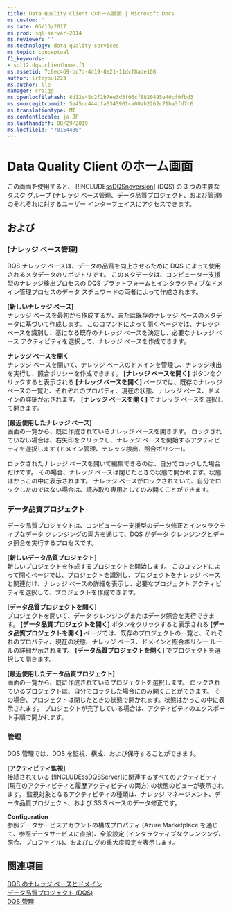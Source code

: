 ```yaml
---
title: Data Quality Client のホーム画面 | Microsoft Docs
ms.custom: ''
ms.date: 06/13/2017
ms.prod: sql-server-2014
ms.reviewer: ''
ms.technology: data-quality-services
ms.topic: conceptual
f1_keywords:
- sql12.dqs.clienthome.f1
ms.assetid: 7c6ec469-bc7d-4d19-8e21-11dcf8ade108
author: lrtoyou1223
ms.author: lle
manager: craigg
ms.openlocfilehash: 8d12e45d2f2b7ee3d3f06cf8820495e40cf9fbd3
ms.sourcegitcommit: 5e45cc444cfa0345901ca00ab2262c71ba3fd7c6
ms.translationtype: MT
ms.contentlocale: ja-JP
ms.lasthandoff: 08/29/2019
ms.locfileid: "70154480"
---
```

# <a name="data-quality-client-home-screen"></a>Data Quality Client のホーム画面
  この画面を使用すると、 [!INCLUDE[ssDQSnoversion](../includes/ssdqsnoversion-md.md)] (DQS) の 3 つの主要なタスク グループ (ナレッジ ベース管理、データ品質プロジェクト、および管理) のそれぞれに対するユーザー インターフェイスにアクセスできます。  
  
## <a name="options"></a>および  
  
### <a name="knowledge-base-management"></a>[ナレッジ ベース管理]  
 DQS ナレッジ ベースは、データの品質を向上させるために DQS によって使用されるメタデータのリポジトリです。 このメタデータは、コンピューター支援型のナレッジ検出プロセスの DQS プラットフォームとインタラクティブなドメイン管理プロセスのデータ スチュワードの両者によって作成されます。  
  
 **[新しいナレッジ ベース]**  
 ナレッジ ベースを最初から作成するか、または既存のナレッジ ベースのメタデータに基づいて作成します。 このコマンドによって開くページでは、ナレッジ ベースを識別し、基になる既存のナレッジ ベースを決定し、必要なナレッジ ベース アクティビティを選択して、ナレッジ ベースを作成できます。  
  
 **ナレッジ ベースを開く**  
 ナレッジ ベースを開いて、ナレッジ ベースのドメインを管理し、ナレッジ検出を実行し、照合ポリシーを作成できます。 **[ナレッジ ベースを開く]** ボタンをクリックすると表示される **[ナレッジ ベースを開く]** ページでは、既存のナレッジ ベースの一覧と、それぞれのプロパティ、現在の状態、ナレッジ ベース、ドメインの詳細が示されます。 **[ナレッジ ベースを開く]** でナレッジ ベースを選択して開きます。  
  
 **[最近使用したナレッジ ベース]**  
 画面の一覧から、既に作成されているナレッジ ベースを開きます。 ロックされていない場合は、右矢印をクリックし、ナレッジ ベースを開始するアクティビティを選択します (ドメイン管理、ナレッジ検出、照合ポリシー)。  
  
 ロックされたナレッジ ベースを開いて編集できるのは、自分でロックした場合だけです。 その場合、ナレッジ ベースは閉じたときの状態で開かれます。状態はかっこの中に表示されます。 ナレッジ ベースがロックされていて、自分でロックしたのではない場合は、読み取り専用としてのみ開くことができます。  
  
### <a name="data-quality-projects"></a>データ品質プロジェクト  
 データ品質プロジェクトは、コンピューター支援型のデータ修正とインタラクティブなデータ クレンジングの両方を通じて、DQS がデータ クレンジングとデータ照合を実行するプロセスです。  
  
 **[新しいデータ品質プロジェクト]**  
 新しいプロジェクトを作成するプロジェクトを開始します。 このコマンドによって開くページでは、プロジェクトを識別し、プロジェクトをナレッジ ベースと関連付け、ナレッジ ベースの詳細を表示し、必要なプロジェクト アクティビティを選択して、プロジェクトを作成できます。  
  
 **[データ品質プロジェクトを開く]**  
 プロジェクトを開いて、データ クレンジングまたはデータ照合を実行できます。 **[データ品質プロジェクトを開く]** ボタンをクリックすると表示される **[データ品質プロジェクトを開く]** ページでは、既存のプロジェクトの一覧と、それぞれのプロパティ、現在の状態、ナレッジ ベース、ドメインと照合ポリシー ルールの詳細が示されます。 **[データ品質プロジェクトを開く]** でプロジェクトを選択して開きます。  
  
 **[最近使用したデータ品質プロジェクト]**  
 画面の一覧から、既に作成されているプロジェクトを選択します。 ロックされているプロジェクトは、自分でロックした場合にのみ開くことができます。 その場合、プロジェクトは閉じたときの状態で開かれます。状態はかっこの中に表示されます。 プロジェクトが完了している場合は、アクティビティのエクスポート手順で開かれます。  
  
### <a name="administration"></a>管理  
 DQS 管理では、DQS を監視、構成、および保守することができます。  
  
 **[アクティビティ監視]**  
 接続されている [!INCLUDE[ssDQSServer](../includes/ssdqsserver-md.md)]に関連するすべてのアクティビティ (現在のアクティビティと履歴アクティビティの両方) の状態のビューが表示されます。 監視対象となるアクティビティの種類は、ナレッジ マネージメント、データ品質プロジェクト、および SSIS ベースのデータ修正です。  
  
 **Configuration**  
 参照データサービスアカウントの構成プロパティ (Azure Marketplace を通じて、参照データサービスに直接)、全般設定 (インタラクティブなクレンジング、照合、プロファイル)、およびログの重大度設定を表示します。  
  
## <a name="see-also"></a>関連項目  
 [DQS のナレッジ ベースとドメイン](../../2014/data-quality-services/dqs-knowledge-bases-and-domains.md)   
 [データ品質プロジェクト &#40;DQS&#41;](../../2014/data-quality-services/data-quality-projects-dqs.md)   
 [DQS 管理](../../2014/data-quality-services/dqs-administration.md)  
  
  
